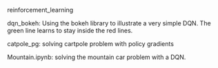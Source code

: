 reinforcement_learning

dqn_bokeh: Using the bokeh library to illustrate a very simple DQN. The green line learns to stay inside the red lines.

catpole_pg: solving cartpole problem with policy gradients

Mountain.ipynb: solving the mountain car problem with a DQN.
